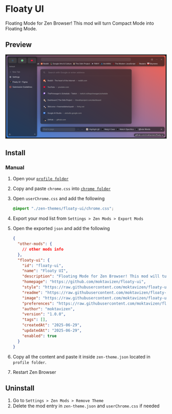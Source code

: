 # Floaty UI

Floating Mode for Zen Browser! This mod will turn Compact Mode into Floating Mode.

## Preview

![Floaty UI preview](./preview.png)

## Install

### Manual

1. Open your [`profile folder`](https://docs.zen-browser.app/guides/live-editing#step-1-access-the-profile-folder)
2. Copy and paste `chrome.css` into [`chrome folder`](https://docs.zen-browser.app/guides/live-editing#step-2-create-the-chrome-folder)
3. Open `userChrome.css` and add the following

    ```css
    @import "./zen-themes/floaty-ui/chrome.css";
    ```

4. Export your mod list from `Settings > Zen Mods > Export Mods`
5. Open the exported `json` and add the following

    ```json
    {
      "other-mods": {
        // other mods info
      },
      "floaty-ui": {
        "id": "floaty-ui",
        "name": "Floaty UI",
        "description": "Floating Mode for Zen Browser! This mod will turn Compact Mode into Floating Mode.",
        "homepage": "https://github.com/moktavizen/floaty-ui",
        "style": "https://raw.githubusercontent.com/moktavizen/floaty-ui/refs/heads/main/chrome.css",
        "readme": "https://raw.githubusercontent.com/moktavizen/floaty-ui/refs/heads/main/README.md",
        "image": "https://raw.githubusercontent.com/moktavizen/floaty-ui/refs/heads/main/preview-store.png",
        "preferences": "https://raw.githubusercontent.com/moktavizen/floaty-ui/refs/heads/main/preferences.json",
        "author": "moktavizen",
        "version": "1.0.0",
        "tags": [],
        "createdAt": "2025-06-29",
        "updatedAt": "2025-06-29",
        "enabled": true
      }
    }
    ```

6. Copy all the content and paste it inside `zen-theme.json` located in `profile folder`.
7. Restart Zen Browser

## Uninstall

1. Go to `Settings > Zen Mods > Remove Theme`
2. Delete the mod entry in `zen-theme.json` and `userChrome.css` if needed

